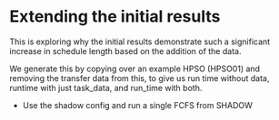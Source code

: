 # Extending the initial results

This is exploring why the initial results demonstrate such a significant increase in schedule length based on the addition of the data.

We generate this by copying over an example HPSO (HPSO01) and removing the transfer data from this, to give us run time without data, runtime with just task_data, and run_time with both. 

- Use the shadow config and run a single FCFS from SHADOW
